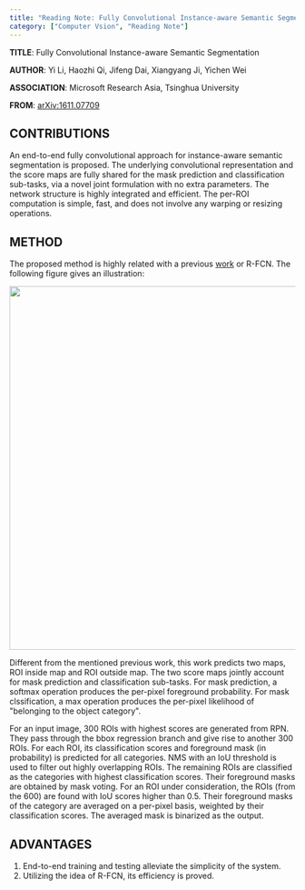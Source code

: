 ```yaml
---
title: "Reading Note: Fully Convolutional Instance-aware Semantic Segmentation"
category: ["Computer Vsion", "Reading Note"]
---
```


**TITLE**: Fully Convolutional Instance-aware Semantic Segmentation

**AUTHOR**: Yi Li, Haozhi Qi, Jifeng Dai, Xiangyang Ji, Yichen Wei

**ASSOCIATION**: Microsoft Research Asia, Tsinghua University

**FROM**: [arXiv:1611.07709](https://arxiv.org/abs/1611.07709)

## CONTRIBUTIONS ##

An end-to-end fully convolutional approach for instance-aware semantic segmentation is proposed. The underlying convolutional representation and the score maps are fully shared for the mask prediction and classification sub-tasks, via a novel joint formulation with no extra parameters. The network structure is highly integrated and efficient. The per-ROI computation is simple, fast, and does not involve any warping or resizing operations.

## METHOD ##

The proposed method is highly related with a previous [work](http://joshua881228.webfactional.com/blog_reading-note-r-fcn-object-detection-via-region-based-fully-convolutional-networks_107/) or R-FCN. The following figure gives an illustration:

<img class="img-responsive center-block" src="https://raw.githubusercontent.com/joshua19881228/my_blogs/master/Computer_Vision/Reading_Note/figures/InstanceFCN.jpeg" alt="" width="640"/>

Different from the mentioned previous work, this work predicts two maps, ROI inside map and ROI outside map. The two score maps jointly account for mask prediction and classification sub-tasks. For mask prediction, a softmax operation produces the per-pixel foreground probability. For mask clssification, a max operation produces the per-pixel likelihood of "belonging to the object category".

For an input image, 300 ROIs with highest scores are generated from RPN. They pass through the bbox regression branch and give rise to another 300 ROIs. For each ROI, its classification scores and foreground mask (in probability) is predicted for all categories. NMS with an IoU threshold is used to filter out highly overlapping ROIs. The remaining ROIs are classified as the categories with highest classification scores. Their foreground masks are obtained by mask voting. For an ROI under consideration, the ROIs (from the 600) are found with IoU scores higher than 0.5. Their foreground masks of the category are averaged on a per-pixel basis, weighted by their classification scores. The averaged mask is binarized as the output.

## ADVANTAGES ##

1. End-to-end training and testing alleviate the simplicity of the system.
2. Utilizing the idea of R-FCN, its efficiency is proved.